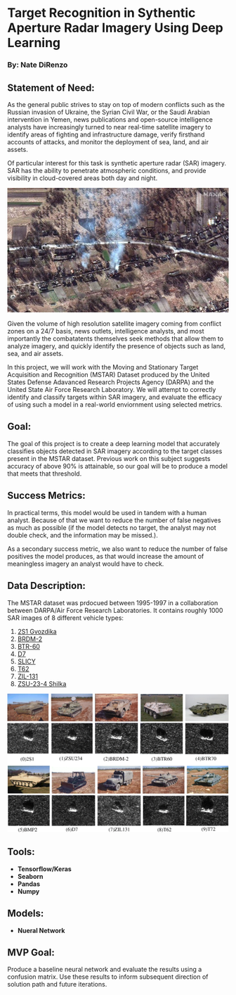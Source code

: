 # Target Recognition in Sythentic Aperture Radar Imagery Using Deep Learning
### By: Nate DiRenzo

## Statement of Need:

As the general public strives to stay on top of modern conflicts such as the Russian invasion of Ukraine, the Syrian Civil War, or the Saudi Arabian intervention in Yemen, news publications and open-source intelligence analysts have increasingly turned to near real-time satellite imagery to identify areas of fighting and infrastructure damage, verify firsthand accounts of attacks, and monitor the deployment of sea, land, and air assets. 

Of particular interest for this task is synthetic aperture radar (SAR) imagery. SAR has the ability to penetrate atmospheric conditions, and provide visibility in cloud-covered areas both day and night.

![](maxar_sar_image.jpg)

Given the volume of high resolution satellite imagery coming from conflict zones on a 24/7 basis, news outlets, intelligence analysts, and most importantly the combatatents themselves seek methods that allow them to  analyze imagery, and quickly identify the presence of objects such as land, sea, and air assets.

In this project, we will work with the Moving and Stationary Target Acquisition and Recognition (MSTAR) Dataset produced by the United States Defense Adavanced Research Projects Agency (DARPA) and the United State Air Force Research Laboratory. We will attempt to correctly identify and classify targets within SAR imagery, and evaluate the efficacy of using such a model in a real-world enviornment using selected metrics.

## Goal:

The goal of this project is to create a deep learning model that accurately classifies objects detected in SAR imagery according to the target classes present in the MSTAR dataset. Previous work on this subject suggests accuracy of above 90% is attainable, so our goal will be to produce a model that meets that threshold.

## Success Metrics:

In practical terms, this model would be used in tandem with a human analyst. Because of that we want to reduce the number of false negatives as much as possible (if the model detects no target, the analyst may not double check, and the information may be missed.). 

As a secondary success metric, we also want to reduce the number of false positives the model produces, as that would increase the amount of meaningless imagery an analyst would have to check.

## Data Description:

The MSTAR dataset was prdocued between 1995-1997 in a collaboration between DARPA/Air Force Research Laboratories. It contains roughly 1000 SAR images of 8 different vehicle types:
1. [2S1 Gvozdika](https://en.wikipedia.org/wiki/2S1_Gvozdika)
2. [BRDM-2](https://en.wikipedia.org/wiki/BRDM-2)
3. [BTR-60](https://en.wikipedia.org/wiki/BTR-60)
4. [D7](https://en.wikipedia.org/wiki/Caterpillar_D7)
5. [SLICY](https://www.sdms.afrl.af.mil/index.php?collection=mstar&page=targets)
6. [T62](https://en.wikipedia.org/wiki/T-62)
7. [ZIL-131](https://en.wikipedia.org/wiki/ZIL-131#:~:text=The%20ZIL%2D131%20is%20a,a%204%2Dwheeled%20powered%20trailer.)
8. [ZSU-23-4 Shilka](https://en.wikipedia.org/wiki/ZSU-23-4_Shilka)

![](mstar_example.png)

## Tools:

- **Tensorflow/Keras**
- **Seaborn**
- **Pandas**
- **Numpy**

## Models:
- **Nueral Network**

## MVP Goal:

Produce a baseline neural network and evaluate the results using a confusion matrix. Use these results to inform subsequent direction of solution path and future iterations.
